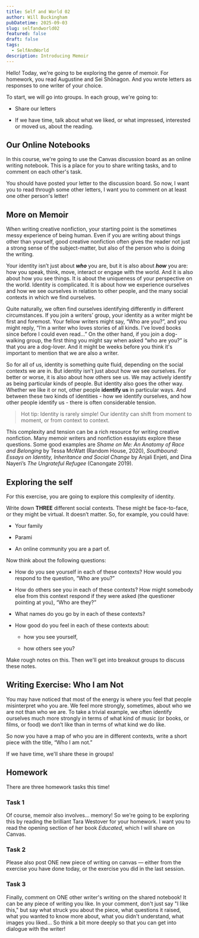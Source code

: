 ```yaml
---
title: Self and World 02
author: Will Buckingham
pubDatetime: 2025-09-03
slug: selfandworld02
featured: false
draft: false
tags:
  - SelfAndWorld
description: Introducing Memoir
---
```

Hello! Today, we're going to be exploring the genre of memoir. For homework, you read Augustine and Sei Shōnagon. And you wrote letters as responses to one writer of your choice.

To start, we will go into groups. In each group, we're going to:

*   Share our letters
    
*   If we have time, talk about what we liked, or what impressed, interested or moved us, about the reading.
    

## Our Online Notebooks

In this course, we're going to use the Canvas discussion board as an online writing notebook. This is a place for you to share writing tasks, and to comment on each other's task.

You should have posted your letter to the discussion board. So now, I want you to read through some other letters, I want you to comment on at least one other person's letter!

## More on Memoir

When writing creative nonfiction, your starting point is the sometimes messy experience of being human. Even if you are writing about things other than yourself, good creative nonfiction often gives the reader not just a strong sense of the subject-matter, but also of the person who is doing the writing.

Your identity isn’t just about **_who_** you are, but it is also about **_how_** you are: how you speak, think, move, interact or engage with the world. And it is also about how you see things. It is about the uniqueness of your perspective on the world. Identity is complicated. It is about how we experience ourselves and how we see ourselves in relation to other people, and the many social contexts in which we find ourselves.

Quite naturally, we often find ourselves identifying differently in different circumstances. If you join a writers’ group, your identity as a writer might be first and foremost. Your fellow writers might say, “Who are you?”, and you might reply, “I’m a writer who loves stories of all kinds. I’ve loved books since before I could even read…” On the other hand, if you join a dog-walking group, the first thing you might say when asked “who are you?” is that you are a dog-lover. And it might be weeks before you think it's important to mention that we are also a writer.

So for all of us, identity is something quite fluid, depending on the social contexts we are in. But identity isn’t just about how we see ourselves. For better or worse, it is also about how others see us. We may actively identify as being particular kinds of people. But identity also goes the other way. Whether we like it or not, other people **identify us** in particular ways. And between these two kinds of identities - how we identify ourselves, and how other people identify us - there is often considerable tension.

> Hot tip: Identity is rarely simple! Our identity can shift from moment to moment, or from context to context.

This complexity and tension can be a rich resource for writing creative nonfiction. Many memoir writers and nonfiction essayists explore these questions. Some good examples are _Shame on Me: An Anatomy of Race and Belonging_ by Tessa McWatt (Random House, 2020), _Southbound: Essays on Identity, Inheritance and Social Change_ by Anjali Enjeti, and Dina Nayeri’s _The Ungrateful Refugee_ (Canongate 2019).

## Exploring the self

For this exercise, you are going to explore this complexity of identity.

Write down **THREE** different social contexts. These might be face-to-face, or they might be virtual. It doesn’t matter. So, for example, you could have:

*   Your family
    
*   Parami
    
*   An online community you are a part of.
    

Now think about the following questions:

*   How do you see yourself in each of these contexts? How would you respond to the question, “Who are you?”
    
*   How do others see you in each of these contexts? How might somebody else from this context respond if they were asked (the questioner pointing at you), “Who are they?”
    
*   What names do you go by in each of these contexts?
    
*   How good do you feel in each of these contexts about:
    
    *   how you see yourself,
        
    *   how others see you?
        

Make rough notes on this. Then we'll get into breakout groups to discuss these notes.

## Writing Exercise: Who I am Not

You may have noticed that most of the energy is where you feel that people misinterpret who you are. We feel more strongly, sometimes, about who we are not than who we are. To take a trivial example, we often identify ourselves much more strongly in terms of what kind of music (or books, or films, or food) we don’t like than in terms of what kind we do like.

So now you have a map of who you are in different contexts, write a short piece with the title, “Who I am not.”

If we have time, we'll share these in groups!

## Homework

There are three homework tasks this time!

### Task 1

Of course, memoir also involves... memory! So we're going to be exploring this by reading the brilliant Tara Westover for your homework. I want you to read the opening section of her book _Educated_, which I will share on Canvas.

### Task 2

Please also post ONE new piece of writing on canvas — either from the exercise you have done today, or the exercise you did in the last session.

### Task 3

Finally, comment on ONE other writer's writing on the shared notebook! It can be any piece of writing you like. In your comment, don't just say "I like this," but say what struck you about the piece, what questions it raised, what you wanted to know more about, what you didn't understand, what images you liked... So think a bit more deeply so that you can get into dialogue with the writer!